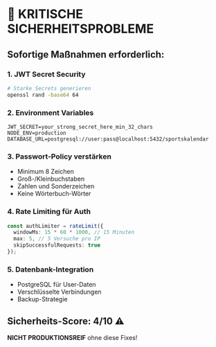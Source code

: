 # 🚨 KRITISCHE SICHERHEITSPROBLEME

## Sofortige Maßnahmen erforderlich:

### 1. JWT Secret Security
```bash
# Starke Secrets generieren
openssl rand -base64 64
```

### 2. Environment Variables
```env
JWT_SECRET=your_strong_secret_here_min_32_chars
NODE_ENV=production
DATABASE_URL=postgresql://user:pass@localhost:5432/sportskalendar
```

### 3. Passwort-Policy verstärken
- Minimum 8 Zeichen
- Groß-/Kleinbuchstaben
- Zahlen und Sonderzeichen
- Keine Wörterbuch-Wörter

### 4. Rate Limiting für Auth
```typescript
const authLimiter = rateLimit({
  windowMs: 15 * 60 * 1000, // 15 Minuten
  max: 5, // 5 Versuche pro IP
  skipSuccessfulRequests: true
});
```

### 5. Datenbank-Integration
- PostgreSQL für User-Daten
- Verschlüsselte Verbindungen
- Backup-Strategie

## Sicherheits-Score: 4/10 ⚠️

**NICHT PRODUKTIONSREIF** ohne diese Fixes!









